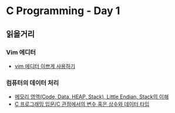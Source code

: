 # C Programming - Day 1

## 읽을거리

### Vim 에디터
* [vim 에디터 이쁘게 사용하기](https://medium.com/sunhyoups-story/vim-%EC%97%90%EB%94%94%ED%84%B0-%EC%9D%B4%EC%81%98%EA%B2%8C-%EC%82%AC%EC%9A%A9%ED%95%98%EA%B8%B0-5b6b8d546017)

### 컴퓨터의 데이터 처리
* [메모리 영역(Code, Data, HEAP, Stack), Little Endian, Stack의 이해](http://donghwada.tistory.com/entry/%EB%A9%94%EB%AA%A8%EB%A6%AC-%EC%98%81%EC%97%AD-Code-Data-BSS-HEAP-Stack-Little-Endian-Stack%EC%9D%98-%EC%9D%B4%ED%95%B4)
* [C 프로그래밍 입문/C 관점에서의 변수 혹은 상수와 데이터 타입](https://ko.wikibooks.org/wiki/C_프로그래밍_입문/C_관점에서의_변수_혹은_상수와_데이터_타입)